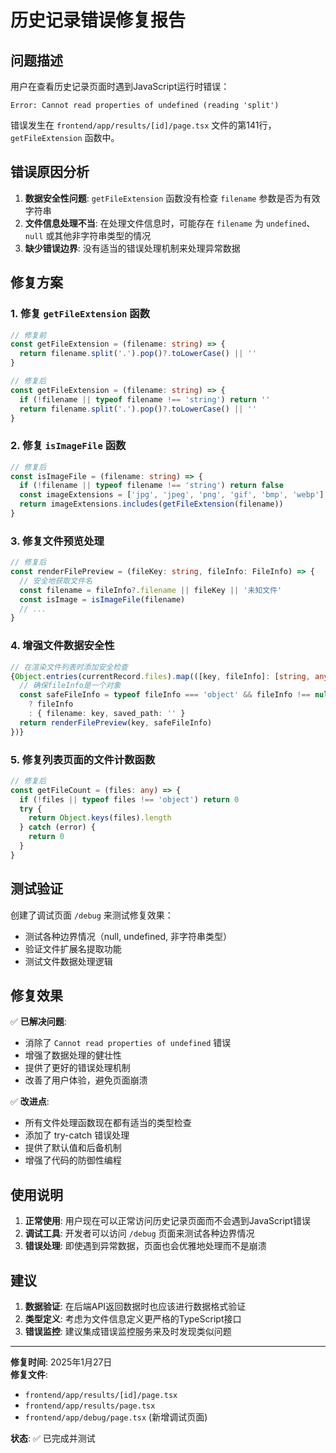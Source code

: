 # 历史记录错误修复报告

## 问题描述

用户在查看历史记录页面时遇到JavaScript运行时错误：
```
Error: Cannot read properties of undefined (reading 'split')
```

错误发生在 `frontend/app/results/[id]/page.tsx` 文件的第141行，`getFileExtension` 函数中。

## 错误原因分析

1. **数据安全性问题**: `getFileExtension` 函数没有检查 `filename` 参数是否为有效字符串
2. **文件信息处理不当**: 在处理文件信息时，可能存在 `filename` 为 `undefined`、`null` 或其他非字符串类型的情况
3. **缺少错误边界**: 没有适当的错误处理机制来处理异常数据

## 修复方案

### 1. 修复 `getFileExtension` 函数
```typescript
// 修复前
const getFileExtension = (filename: string) => {
  return filename.split('.').pop()?.toLowerCase() || ''
}

// 修复后
const getFileExtension = (filename: string) => {
  if (!filename || typeof filename !== 'string') return ''
  return filename.split('.').pop()?.toLowerCase() || ''
}
```

### 2. 修复 `isImageFile` 函数
```typescript
// 修复后
const isImageFile = (filename: string) => {
  if (!filename || typeof filename !== 'string') return false
  const imageExtensions = ['jpg', 'jpeg', 'png', 'gif', 'bmp', 'webp']
  return imageExtensions.includes(getFileExtension(filename))
}
```

### 3. 修复文件预览处理
```typescript
// 修复后
const renderFilePreview = (fileKey: string, fileInfo: FileInfo) => {
  // 安全地获取文件名
  const filename = fileInfo?.filename || fileKey || '未知文件'
  const isImage = isImageFile(filename)
  // ...
}
```

### 4. 增强文件数据安全性
```typescript
// 在渲染文件列表时添加安全检查
{Object.entries(currentRecord.files).map(([key, fileInfo]: [string, any]) => {
  // 确保fileInfo是一个对象
  const safeFileInfo = typeof fileInfo === 'object' && fileInfo !== null 
    ? fileInfo 
    : { filename: key, saved_path: '' }
  return renderFilePreview(key, safeFileInfo)
})}
```

### 5. 修复列表页面的文件计数函数
```typescript
// 修复后
const getFileCount = (files: any) => {
  if (!files || typeof files !== 'object') return 0
  try {
    return Object.keys(files).length
  } catch (error) {
    return 0
  }
}
```

## 测试验证

创建了调试页面 `/debug` 来测试修复效果：
- 测试各种边界情况（null, undefined, 非字符串类型）
- 验证文件扩展名提取功能
- 测试文件数据处理逻辑

## 修复效果

✅ **已解决问题**:
- 消除了 `Cannot read properties of undefined` 错误
- 增强了数据处理的健壮性
- 提供了更好的错误处理机制
- 改善了用户体验，避免页面崩溃

✅ **改进点**:
- 所有文件处理函数现在都有适当的类型检查
- 添加了 try-catch 错误处理
- 提供了默认值和后备机制
- 增强了代码的防御性编程

## 使用说明

1. **正常使用**: 用户现在可以正常访问历史记录页面而不会遇到JavaScript错误
2. **调试工具**: 开发者可以访问 `/debug` 页面来测试各种边界情况
3. **错误处理**: 即使遇到异常数据，页面也会优雅地处理而不是崩溃

## 建议

1. **数据验证**: 在后端API返回数据时也应该进行数据格式验证
2. **类型定义**: 考虑为文件信息定义更严格的TypeScript接口
3. **错误监控**: 建议集成错误监控服务来及时发现类似问题

---

**修复时间**: 2025年1月27日  
**修复文件**: 
- `frontend/app/results/[id]/page.tsx`
- `frontend/app/results/page.tsx`
- `frontend/app/debug/page.tsx` (新增调试页面)

**状态**: ✅ 已完成并测试 